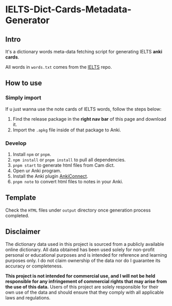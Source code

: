 # IELTS-Dict-Cards-Metadata-Generator

## Intro

It's a dictionary words meta-data fetching script for generating IELTS **anki cards**.

All words in `words.txt` comes from the [IELTS](https://github.com/Quasimurdock/IELTS) repo.

## How to use

### Simply import

If u just wanna use the note cards of IELTS words, follow the steps below:

1. Find the release package in the **right nav bar** of this page and download it.
2. Import the `.apkg` file inside of that package to Anki.

### Develop

1. Install `npm` or `pnpm`.
2. `npm install` or `pnpm install` to pull all dependencies.
3. `pnpm start` to generate html files from Cam dict.
4. Open ur Anki program.
4. Install the Anki plugin [AnkiConnect](https://ankiweb.net/shared/info/2055492159).
5. `pnpm note` to convert html files to notes in your Anki.

## Template

Check the `HTML` files under `output` directory once generation process completed.

## Disclaimer

The dictionary data used in this project is sourced from a publicly available online dictionary. All data obtained has been used solely for non-profit personal or educational purposes and is intended for reference and learning purposes only. I do not claim ownership of the data nor do I guarantee its accuracy or completeness.

**This project is not intended for commercial use, and I will not be held responsible for any infringement of commercial rights that may arise from the use of this data.** Users of this project are solely responsible for their own use of the data and should ensure that they comply with all applicable laws and regulations.